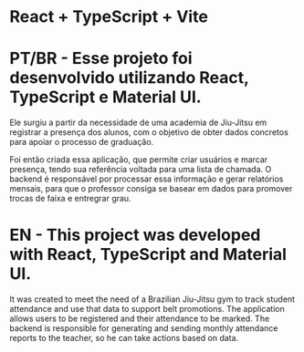 # React + TypeScript + Vite

# PT/BR - Esse projeto foi desenvolvido utilizando React, TypeScript e Material UI.
Ele surgiu a partir da necessidade de uma academia de Jiu-Jitsu em registrar a presença dos alunos, com o objetivo de obter dados concretos para apoiar o processo de graduação.

Foi então criada essa aplicação, que permite criar usuários e marcar presença, tendo sua referência voltada para uma lista de chamada.
O backend é responsável por processar essa informação e gerar relatórios mensais, para que o professor consiga se basear em dados para promover trocas de faixa e entregrar grau.

# EN - This project was developed with React, TypeScript and Material UI.

It was created to meet the need of a Brazilian Jiu-Jitsu gym to track student attendance and use that data to support belt promotions.
The application allows users to be registered and their attendance to be marked. The backend is responsible for generating and sending monthly attendance reports to the teacher, so he can take actions based on data.
